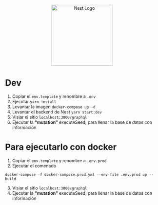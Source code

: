 <p align="center">
  <a href="http://nestjs.com/" target="blank"><img src="https://nestjs.com/img/logo-small.svg" width="200" alt="Nest Logo" /></a>
</p>

# Dev

1. Copiar el ```env.template``` y renombre a ```.env```
2. Ejecutar ``` yarn install ```
3. Levantar la imagen ``` docker-compose up -d ```
4. Levantar el backend de Nest ``` yarn start:dev ```
5. Visiar el sitio ``` localhost:3000/graphql ```
6. Ejecutar la __"mutation"__ executeSeed, para llenar la base de datos con información

# Para ejecutarlo con docker
1. Copiar el ```env.template``` y renombre a ```.env.prod```
2. Ejecutar el comenado 
```
docker-compose -f docker-compose.prod.yml --env-file .env.prod up --build
```
3. Visiar el sitio ``` localhost:3000/graphql ```
4. Ejecutar la __"mutation"__ executeSeed, para llenar la base de datos con información